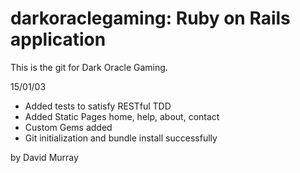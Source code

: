 # darkoraclegaming: Ruby on Rails application

This is the git for Dark Oracle Gaming.

15/01/03
* Added tests to satisfy RESTful TDD
* Added Static Pages
	home, help, about, contact
* Custom Gems added
* Git initialization and bundle install successfully

by David Murray
